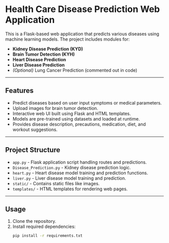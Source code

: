 # Health Care Disease Prediction Web Application

This is a Flask-based web application that predicts various diseases using machine learning models. The project includes modules for:

- **Kidney Disease Prediction (KYD)**
- **Brain Tumor Detection (KYH)**
- **Heart Disease Prediction**
- **Liver Disease Prediction**
- *(Optional)* Lung Cancer Prediction (commented out in code)

---

## Features

- Predict diseases based on user input symptoms or medical parameters.
- Upload images for brain tumor detection.
- Interactive web UI built using Flask and HTML templates.
- Models are pre-trained using datasets and loaded at runtime.
- Provides disease description, precautions, medication, diet, and workout suggestions.

---

## Project Structure

- `app.py` - Flask application script handling routes and predictions.
- `Disease_Prediction.py` - Kidney disease prediction logic.
- `heart.py` - Heart disease model training and prediction functions.
- `liver.py` - Liver disease model training and prediction.
- `static/` - Contains static files like images.
- `templates/` - HTML templates for rendering web pages.

---

## Usage

1. Clone the repository.
2. Install required dependencies:
   ```bash
   pip install -r requirements.txt

